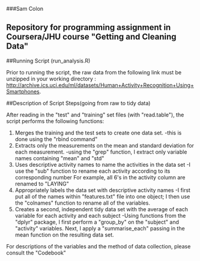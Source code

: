 ###Sam Colon
## Repository for programming assignment in Coursera/JHU course "Getting and Cleaning Data"

##Running Script (run_analysis.R)

Prior to running the script, the raw data from the following link must be unzipped in your working directory :
http://archive.ics.uci.edu/ml/datasets/Human+Activity+Recognition+Using+Smartphones.

##Description of Script Steps(going from raw to tidy data)

After reading in the "test" and "training" set files (with "read.table"), the script performs the following functions:

1. Merges the training and the test sets to create one data set.
	-this is done using the "rbind command"
2. Extracts only the measurements on the mean and standard deviation for each measurement.
	-using the "grep" function, I extract only variable names containing "mean" and "std"
3. Uses descriptive activity names to name the activities in the data set
	-I use the "sub" function to rename each activity according to its corresponding number
	For example, all 6's in the activity column are renamed to "LAYING"
4. Appropriately labels the data set with descriptive activity names
	-I first put all of the names within "features.txt" file into one object; I then  use the "colnames" function to rename all of the variables.   
5. Creates a second, independent tidy data set with the average of each variable for each activity and each subject
	-Using functions from the "dplyr" package, I first perform a "group_by" on the "subject" and "activity" variables.  Next, I apply a "summarise_each" passing in the mean function on the resulting data set.  


For descriptions of the variables and the method of data collection, please consult the "Codebook"
